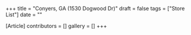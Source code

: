 +++
title = "Conyers, GA (1530 Dogwood Dr)"
draft = false
tags = ["Store List"]
date = ""

[Article]
contributors = []
gallery = []
+++